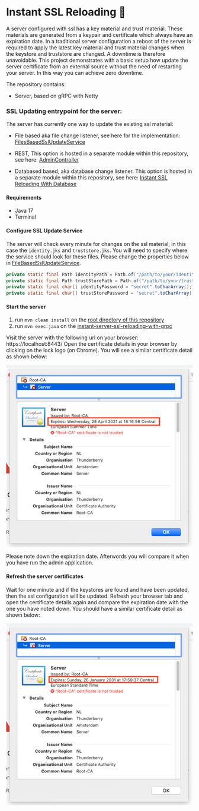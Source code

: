 # Instant SSL Reloading 🔐
A server configured with ssl has a key material and trust material. These materials are generated from a keypair and certificate which always have an expiration date.
In a traditional server configuration a reboot of the server is required to apply the latest key material and trust material changes when the keystore and truststore are changed.
A downtime is therefore unavoidable. This project demonstrates with a basic setup how update the server certificate from an external source without the need of restarting your server. In this way you can achieve zero downtime.

The repository contains:
 - Server, based on gRPC with Netty

### SSL Updating entrypoint for the server:
The server has currently one way to update the existing ssl material:
- File based aka file change listener, see here for the implementation: [FilesBasedSslUpdateService](src/main/java/nl/altindag/grpc/server/service/FileBasedSslUpdateService.java)

- REST, This option is hosted in a separate module within this repository, see here: [AdminController](https://github.com/Hakky54/java-tutorials/blob/main/instant-server-ssl-reloading/server/src/main/java/nl/altindag/server/controller/AdminController.java)
- Databased based, aka database change listener. This option is hosted in a separate module within this repository, see here: [Instant SSL Reloading With Database](https://github.com/Hakky54/java-tutorials/tree/main/instant-ssl-reloading-with-spring-jetty-database)

#### Requirements
 - Java 17
 - Terminal

#### Configure SSL Update Service
The server will check every minute for changes on the ssl material, in this case the `identity.jks` and `truststore.jks`. You will need to specify where the service should look for these files. Please change the properties below in [FileBasedSslUpdateService](src/main/java/nl/altindag/grpc/server/service/FileBasedSslUpdateService.java).
```java
private static final Path identityPath = Path.of("/path/to/your/identity.jks");
private static final Path trustStorePath = Path.of("/path/to/your/truststore.jks");
private static final char[] identityPassword = "secret".toCharArray();
private static final char[] trustStorePassword = "secret".toCharArray();
```

#### Start the server
1. run `mvn clean install` on the [root directory of this repository](https://github.com/Hakky54/java-tutorials/)
2. run `mvn exec:java` on the [instant-server-ssl-reloading-with-grpc](.)

Visit the server with the following url on your browser: https://localhost:8443/
Open the certificate details in your browser by clicking on the lock logo (on Chrome). You will see a similar certificate detail as shown below:

![alt text](https://github.com/Hakky54/java-tutorials/blob/main/grpc-client-server-with-ssl/instant-server-ssl-reloading-with-grpc/images/before-reloading.png?raw=true)

Please note down the expiration date. Afterwords you will compare it when you have run the admin application.

#### Refresh the server certificates
Wait for one minute and if the keystores are found and have been updated, then the ssl configuration will be updated.
Refresh your browser tab and open the certificate details again and compare the expiration date with the one you have noted down.
You should have a similar certificate detail as shown below:

![alt text](https://github.com/Hakky54/java-tutorials/blob/main/grpc-client-server-with-ssl/instant-server-ssl-reloading-with-grpc/images/after-reloading.png?raw=true)
